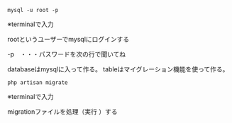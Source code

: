 ```
mysql -u root -p
```
※terminalで入力

rootというユーザーでmysqlにログインする

-p　・・・パスワードを次の行で聞いてね

databaseはmysqlに入って作る。
tableはマイグレーション機能を使って作る。

```
php artisan migrate
```
※terminalで入力

migrationファイルを処理（実行
）する
